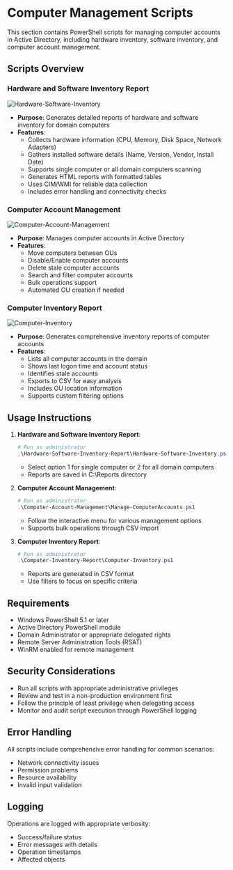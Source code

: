 # Computer Management Scripts

This section contains PowerShell scripts for managing computer accounts in Active Directory, including hardware inventory, software inventory, and computer account management.

## Scripts Overview

### Hardware and Software Inventory Report
![Hardware-Software-Inventory](Hardware-Software-Inventory-Report/image.png)
- **Purpose**: Generates detailed reports of hardware and software inventory for domain computers
- **Features**:
  - Collects hardware information (CPU, Memory, Disk Space, Network Adapters)
  - Gathers installed software details (Name, Version, Vendor, Install Date)
  - Supports single computer or all domain computers scanning
  - Generates HTML reports with formatted tables
  - Uses CIM/WMI for reliable data collection
  - Includes error handling and connectivity checks

### Computer Account Management
![Computer-Account-Management](Computer-Account-Management/image.png)
- **Purpose**: Manages computer accounts in Active Directory
- **Features**:
  - Move computers between OUs
  - Disable/Enable computer accounts
  - Delete stale computer accounts
  - Search and filter computer accounts
  - Bulk operations support
  - Automated OU creation if needed

### Computer Inventory Report
![Computer-Inventory](Computer-Inventory-Report/image.png)
- **Purpose**: Generates comprehensive inventory reports of computer accounts
- **Features**:
  - Lists all computer accounts in the domain
  - Shows last logon time and account status
  - Identifies stale accounts
  - Exports to CSV for easy analysis
  - Includes OU location information
  - Supports custom filtering options

## Usage Instructions

1. **Hardware and Software Inventory Report**:
   ```powershell
   # Run as administrator
   .\Hardware-Software-Inventory-Report\Hardware-Software-Inventory.ps1
   ```
   - Select option 1 for single computer or 2 for all domain computers
   - Reports are saved in C:\Reports directory

2. **Computer Account Management**:
   ```powershell
   # Run as administrator
   .\Computer-Account-Management\Manage-ComputerAccounts.ps1
   ```
   - Follow the interactive menu for various management options
   - Supports bulk operations through CSV import

3. **Computer Inventory Report**:
   ```powershell
   # Run as administrator
   .\Computer-Inventory-Report\Computer-Inventory.ps1
   ```
   - Reports are generated in CSV format
   - Use filters to focus on specific criteria

## Requirements

- Windows PowerShell 5.1 or later
- Active Directory PowerShell module
- Domain Administrator or appropriate delegated rights
- Remote Server Administration Tools (RSAT)
- WinRM enabled for remote management

## Security Considerations

- Run all scripts with appropriate administrative privileges
- Review and test in a non-production environment first
- Follow the principle of least privilege when delegating access
- Monitor and audit script execution through PowerShell logging

## Error Handling

All scripts include comprehensive error handling for common scenarios:
- Network connectivity issues
- Permission problems
- Resource availability
- Invalid input validation

## Logging

Operations are logged with appropriate verbosity:
- Success/failure status
- Error messages with details
- Operation timestamps
- Affected objects 